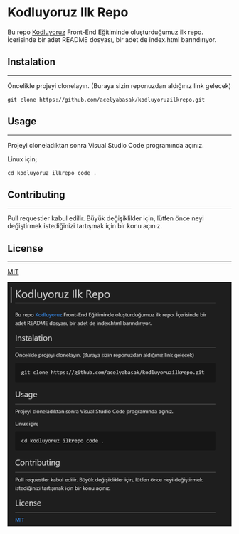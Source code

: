 # Kodluyoruz Ilk Repo
Bu repo [Kodluyoruz](https://www.kodluyoruz.org) Front-End Eğitiminde oluşturduğumuz ilk repo. İçerisinde bir adet README dosyası, bir adet de index.html barındırıyor.
## Instalation
---
Öncelikle projeyi clonelayın. (Buraya sizin reponuzdan aldığınız link gelecek)
```
git clone https://github.com/acelyabasak/kodluyoruzilkrepo.git
```
## Usage
---
Projeyi cloneladıktan sonra Visual Studio Code programında açınız.

Linux için;
```
cd kodluyoruz ilkrepo code .
```
## Contributing
---
Pull requestler kabul edilir. Büyük değişiklikler için, lütfen önce neyi değiştirmek istediğinizi tartışmak için bir konu açınız.
## License
---
[MIT](https://choosealicense.com/licenses/mit/)

![ProjeGorsel](gorsel.PNG)

